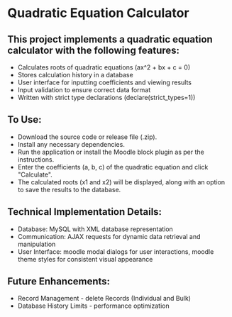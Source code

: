 # Quadratic Equation Calculator

## This project implements a quadratic equation calculator with the following features:

* Calculates roots of quadratic equations (ax^2 + bx + c = 0)
* Stores calculation history in a database
* User interface for inputting coefficients and viewing results
* Input validation to ensure correct data format
* Written with strict type declarations (declare(strict_types=1))

## To Use:

* Download the source code or release file (.zip).
* Install any necessary dependencies.
* Run the application or install the Moodle block plugin as per the instructions.
* Enter the coefficients (a, b, c) of the quadratic equation and click "Calculate".
* The calculated roots (x1 and x2) will be displayed, along with an option to save the results to the database.

## Technical Implementation Details:

* Database: MySQL with XML database representation
* Communication: AJAX requests for dynamic data retrieval and manipulation
* User Interface: moodle modal dialogs for user interactions, moodle theme styles for consistent visual appearance

## Future Enhancements:

* Record Management - delete Records (Individual and Bulk)
* Database History Limits - performance optimization

